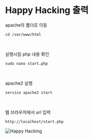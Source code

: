 # Happy Hacking 출력

apache의 폴더로 이동   
```
cd /var/www/html
```
</br>

실행시킬 php 내용 확인
```
sudo nano start.php
```
</br>

apache2 실행
```
service apache2 start
```
</br>

웹 브라우저에서 url 입력
```
http://localhost/start.php
```
![Happy Hacking](https://user-images.githubusercontent.com/106296883/229353213-2ae844f3-1d2e-4252-9c70-74d177f17b34.PNG)
